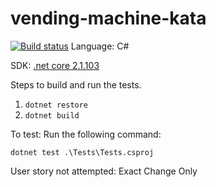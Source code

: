 # vending-machine-kata

[![Build status](https://ci.appveyor.com/api/projects/status/u57qr7qw7frxixbg/branch/master?svg=true)](https://ci.appveyor.com/project/codenewa/vending-machine-kata/branch/master)
Language: C#

SDK: [.net core 2.1.103](https://www.microsoft.com/net/learn/get-started/windows)

Steps to build and run the tests.

1. `dotnet restore`
2. `dotnet build`

To test:
Run the following command:

`dotnet test .\Tests\Tests.csproj`

User story not attempted: 
Exact Change Only


